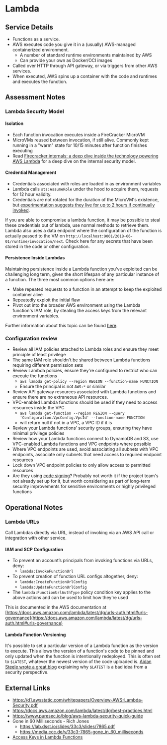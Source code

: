 # Lambda

## Service Details

* Functions as a service.
* AWS executes code you give it in a (usually) AWS-managed containerized environment.
  * A number of standard runtime environments maintained by AWS
  * Can provide your own as Docker/OCI images
* Called over HTTP through API gateway, or via triggers from other AWS services.
* When executed, AWS spins up a container with the code and runtimes and executes the function.

## Assessment Notes

### Lambda Security Model

#### Isolation

* Each function invocation executes inside a FireCracker MicroVM
* MicroVMs reused between invocation, if still alive. Commonly kept running in a "warm" state for 10/15 minutes after function finishes executing
* Read [Firecracker internals: a deep dive inside the technology powering AWS Lambda](https://www.talhoffman.com/2021/07/18/firecracker-internals/) for a deep dive on the internal security model.

#### Credential Management

* Credentials associated with roles are loaded in as environment variables
* Lambda calls `sts:AssumeRole` under the hood to acquire them, requests for 12 hour validity.
* Credentials are not rotated for the duration of the MicroVM's existence, but [experimentation suggests they live for up to 2 hours if continually invoked](https://www.keithrozario.com/2020/06/access-keys-in-aws-lambda.html).

If you are able to compromise a lambda function, it may be possible to steal these credentials out of lambda, use normal methods to retrieve them. Lambda also uses a data endpoint where the configuration of the function is actually passed to the VM on `http://localhost:9001/2018-06-01/runtime/invocation/next`. Check here for any secrets that have been stored in the code or other configuration.

#### Persistence Inside Lambdas

Maintaining persistence inside a Lambda function you've exploited can be challenging long term, given the short lifespan of any particular instance of a function. The three most common options here are:

* Make repeated requests to a function in an attempt to keep the exploited container alive
* Repeatedly exploit the initial flaw
* Pivot out into the broader AWS environment using the Lambda function's IAM role, by stealing the access keys from the relevant environment variables.

Further information about this topic can be found [here](https://hackingthe.cloud/aws/post_exploitation/lambda_persistence/).

### Configuration review

* Review all IAM policies attached to Lambda roles and ensure they meet principle of least privilege
* The same IAM role shouldn't be shared between Lambda functions requiring different permission sets
* Review Lambda policies, ensure they're configured to restrict who can execute the functions
  * `aws lambda get-policy --region REGION --function-name FUNCTION`
  * Ensure the principal is not `AWS:*` or similar
* Review API gateway resources associated with Lambda functions and ensure there are no extraneous API resources.
* VPC-enabled Lambda functions should be used if they need to access resources inside the VPC
  * `aws lambda get-function --region REGION --query 'Configuration.VpcConfig.VpcId' --function-name FUNCTION`
  * will return null if not in a VPC, a VPC ID if it is
* Review your Lambda functions’ security groups, ensuring they have minimal privilege policies
* Review how your Lambda functions connect to DynamoDB and S3, use VPC-enabled Lambda functions and VPC endpoints where possible
* Where VPC endpoints are used, avoid associating all subnets with VPC endpoints, associate only subnets that need access to required endpoint resources
* Lock down VPC endpoint policies to only allow access to permitted resources
* Are they using [code signing](https://aws.amazon.com/blogs/aws/new-code-signing-a-trust-and-integrity-control-for-aws-lambda/)? Probably not worth it if the project team's not already set up for it, but worth considering as part of long-term security improvements for sensitive environments or highly privileged functions

## Operational Notes

### Lambda URLs

Call Lambdas directly via URL, instead of invoking via an AWS API call or integration with other service.

#### IAM and SCP Configuration

* To prevent an account’s principals from invoking functions via URLs, deny:
  * `lambda:InvokeFunctionUrl`
* To prevent creation of function URL configs altogether, deny:
  * `lambda:CreateFunctionUrlConfig`
  * `lambda:UpdateFunctionUrlConfig`
* The `lambda:FunctionUrlAuthType` policy condition key applies to the above actions and can be used to limit how they're used

This is documented in the AWS documentation at [https://docs.aws.amazon.com/lambda/latest/dg/urls-auth.html#urls-governance](https://docs.aws.amazon.com/lambda/latest/dg/urls-auth.html#urls-governance)

#### Lambda Function Versioning

It's possible to set a particular version of a Lambda function as the version to execute. This allows the version of a function's code to be pinned and only updated when the function is intentionally redeployed. This is often set to `$LATEST`, whatever the newest version of the code uploaded is. [Aidan Steele wrote a great blog](https://awsteele.com/blog/2020/12/24/aws-lambda-latest-is-dangerous.html) explaining why `$LATEST` is a bad idea from a security perspective.

## External Links

* <https://d1.awsstatic.com/whitepapers/Overview-AWS-Lambda-Security.pdf>
* <https://docs.aws.amazon.com/lambda/latest/dg/best-practices.html>
* <https://www.puresec.io/blog/aws-lambda-security-quick-guide>
* Gone in 60 Milliseconds - Rich Jones
  * <https://lab.dsst.io/slides/33c3/slides/7865.pdf>
  * <https://media.ccc.de/v/33c3-7865-gone_in_60_milliseconds>
* [Access Keys in Lambda Functions](https://www.keithrozario.com/2020/06/access-keys-in-aws-lambda.html)
